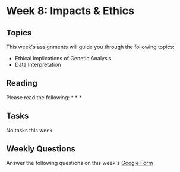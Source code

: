 # Week 8: Impacts & Ethics

## Topics

This week's assignments will guide you through the following topics:
* Ethical Implications of Genetic Analysis
* Data Interpretation

## Reading

Please read the following:
* 
* 
* 

## Tasks

No tasks this week.

## Weekly Questions

Answer the following questions on this week's [Google Form]()
 
